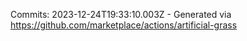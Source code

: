 Commits: 2023-12-24T19:33:10.003Z - Generated via https://github.com/marketplace/actions/artificial-grass
<br>

